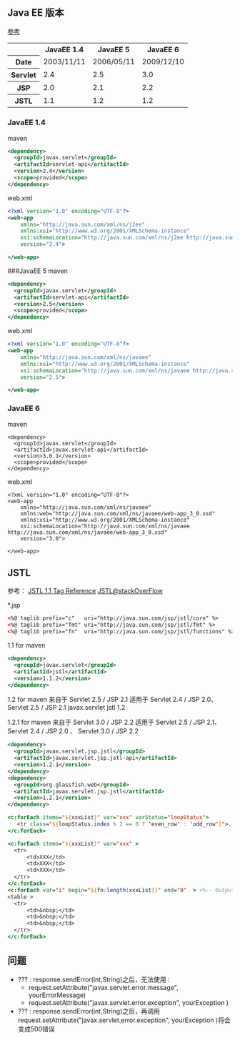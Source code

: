 ## Java EE 版本
[参考](http://en.wikipedia.org/wiki/Java_EE_version_history)

<table>
<tr>
  <th></th>
  <th>JavaEE 1.4</th>
  <th>JavaEE 5</th>
  <th>JavaEE 6</th>
</tr>
<tr>
  <th>Date</th>
  <td>2003/11/11</td>
  <td>2006/05/11</td>
  <td>2009/12/10</td>
</tr>
<tr>
  <th>Servlet</th>
  <td>2.4</td>
  <td>2.5</td>
  <td>3.0</td>
</tr>
<tr>
  <th>JSP</th>
  <td>2.0</td>
  <td>2.1</td>
  <td>2.2</td>
</tr>
<tr>
  <th>JSTL</th>
  <td>1.1</td>
  <td>1.2</td>
  <td>1.2</td>
</tr>
</table>


### JavaEE 1.4
maven 
```xml
<dependency>
  <groupId>javax.servlet</groupId>
  <artifactId>servlet-api</artifactId>
  <version>2.4</version>
  <scope>provided</scope>
</dependency>
```
web.xml
```xml
<?xml version="1.0" encoding="UTF-8"?>
<web-app
    xmlns="http://java.sun.com/xml/ns/j2ee"
    xmlns:xsi="http://www.w3.org/2001/XMLSchema-instance"
    xsi:schemaLocation="http://java.sun.com/xml/ns/j2ee http://java.sun.com/xml/ns/j2ee/web-app_2_4.xsd"
    version="2.4">

</web-app>
```

###JavaEE 5
maven
```xml
<dependency>
  <groupId>javax.servlet</groupId>
  <artifactId>servlet-api</artifactId>
  <version>2.5</version>
  <scope>provided</scope>
</dependency>       
```
web.xml
```xml
<?xml version="1.0" encoding="UTF-8"?>
<web-app 
    xmlns="http://java.sun.com/xml/ns/javaee"
    xmlns:xsi="http://www.w3.org/2001/XMLSchema-instance"
    xsi:schemaLocation="http://java.sun.com/xml/ns/javaee http://java.sun.com/xml/ns/javaee/web-app_2_5.xsd"
    version="2.5">

</web-app>
```

### JavaEE 6
maven
```
<dependency>
  <groupId>javax.servlet</groupId>
  <artifactId>javax.servlet-api</artifactId>
  <version>3.0.1</version>
  <scope>provided</scope>
</dependency>
```

web.xml
```
<?xml version="1.0" encoding="UTF-8"?>
<web-app
    xmlns="http://java.sun.com/xml/ns/javaee"
    xmlns:web="http://java.sun.com/xml/ns/javaee/web-app_3_0.xsd"
    xmlns:xsi="http://www.w3.org/2001/XMLSchema-instance"
    xsi:schemaLocation="http://java.sun.com/xml/ns/javaee http://java.sun.com/xml/ns/javaee/web-app_3_0.xsd"
    version="3.0">
 
</web-app>
```

## JSTL
参考：
[JSTL 1.1 Tag Reference](http://docs.oracle.com/javaee/5/jstl/1.1/docs/tlddocs/index.html)
[JSTL@stackOverFlow](http://stackoverflow.com/tags/jstl/info)

*.jsp
```xml
<%@ taglib prefix="c"   uri="http://java.sun.com/jsp/jstl/core" %>
<%@ taglib prefix="fmt" uri="http://java.sun.com/jsp/jstl/fmt" %>
<%@ taglib prefix="fn"  uri="http://java.sun.com/jsp/jstl/functions" %>
```

1.1 for maven
```xml
<dependency>
  <groupId>javax.servlet</groupId>
  <artifactId>jstl</artifactId>
  <version>1.1.2</version>
</dependency>
```

1.2 for maven
来自于 Servlet 2.5 / JSP 2.1
适用于 Servlet 2.4 / JSP 2.0、 Servlet 2.5 / JSP 2.1 
<source>
<dependency>
  <groupId>javax.servlet</groupId>
  <artifactId>jstl</artifactId>
  <version>1.2</version>
</dependency>
</source>

1.2.1 for maven
来自于 Servlet 3.0 / JSP 2.2 
适用于 Servlet 2.5 / JSP 2.1、Servlet 2.4 / JSP 2.0 、 Servlet 3.0 / JSP 2.2 
```xml
<dependency>
  <groupId>javax.servlet.jsp.jstl</groupId>
  <artifactId>javax.servlet.jsp.jstl-api</artifactId>
  <version>1.2.1</version>
</dependency>
<dependency>
  <groupId>org.glassfish.web</groupId>
  <artifactId>javax.servlet.jsp.jstl</artifactId>
  <version>1.2.1</version>
</dependency>
```


```jsp
<c:forEach items="${xxxList}" var="xxx" varStatus="loopStatus">
   <tr class="${loopStatus.index % 2 == 0 ? 'even_row' : 'odd_row'}">...</tr>
</c:forEach>
```

```jsp
<c:forEach items="${xxxList}" var="xxx" >
  <tr>
      <td>XXX</td>
      <td>XXX</td>
      <td>XXX</td>
  </tr>
</c:forEach>
<c:forEach var="i" begin="${fn:length(xxxList)}" end="9"  > <%-- Output padding lines --%>
<table >
  <tr>
      <td>&nbsp;</td>
      <td>&nbsp;</td>
      <td>&nbsp;</td>
  </tr>
</c:forEach>
```

## 问题
* ??? : response.sendError(int,String)之后，无法使用 :
    * request.setAttribute("javax.servlet.error.message", yourErrorMessage)
    * request.setAttribute("javax.servlet.error.exception", yourException )
* ??? : response.sendError(int,String)之后，再调用 request.setAttribute("javax.servlet.error.exception", yourException )将会变成500错误